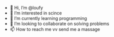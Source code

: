 - 👋 Hi, I’m @loufy
- 👀 I’m interested in scince
- 🌱 I’m currently learning programming
- 💞️ I’m looking to collaborate on solving problems
- 📫 How to reach me vv send me a massage

<!---
loufy/loufy is a ✨ special ✨ repository because its `README.md` (this file) appears on your GitHub profile.
You can click the Preview link to take a look at your changes.
--->

